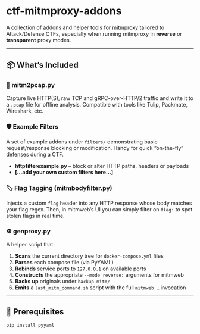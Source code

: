 # ctf-mitmproxy-addons

A collection of addons and helper tools for [mitmproxy](https://mitmproxy.org/) tailored to Attack/Defense CTFs, especially when running mitmproxy in **reverse** or **transparent** proxy modes.

---

## 📦 What’s Included

### 🔄 mitm2pcap.py  
Capture live HTTP(S), raw TCP and gRPC-over-HTTP/2 traffic and write it to a `.pcap` file for offline analysis. Compatible with tools like Tulip, Packmate, Wireshark, etc.

### 🛡️ Example Filters  
A set of example addons under `filters/` demonstrating basic request/response blocking or modification. Handy for quick “on-the-fly” defenses during a CTF.

- **httpfilterexample.py** – block or alter HTTP paths, headers or payloads  
- **[…add your own custom filters here…]**

### 🏷️ Flag Tagging (mitmbodyfilter.py)  
Injects a custom `flag` header into any HTTP response whose body matches your flag regex. Then, in mitmweb’s UI you can simply filter on `flag:` to spot stolen flags in real time.

### ⚙️ genproxy.py  
A helper script that:

1. **Scans** the current directory tree for `docker-compose.yml` files  
2. **Parses** each compose file (via PyYAML)  
3. **Rebinds** service ports to `127.0.0.1` on available ports  
4. **Constructs** the appropriate `--mode reverse:` arguments for mitmweb  
5. **Backs up** originals under `backup-mitm/`  
6. **Emits** a `last_mitm_command.sh` script with the full `mitmweb …` invocation  

---

## 🚀 Prerequisites

```bash
pip install pyyaml
